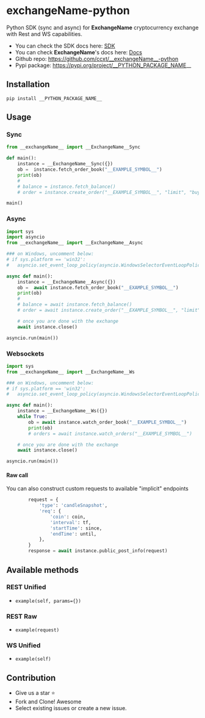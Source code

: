 # __exchangeName__-python
Python SDK (sync and async) for __ExchangeName__ cryptocurrency exchange with Rest and WS capabilities.

- You can check the SDK docs here: [SDK](https://docs.ccxt.com/#/exchanges/__exchangeName__)
- You can check __ExchangeName__'s docs here: [Docs](__LINK_TO_OFFICIAL_EXCHANGE_DOCS__)
- Github repo: https://github.com/ccxt/__exchangeName__-python
- Pypi package: https://pypi.org/project/__PYTHON_PACKAGE_NAME__


## Installation

```
pip install __PYTHON_PACKAGE_NAME__
```

## Usage

### Sync

```Python
from __exchangeName__ import __ExchangeName__Sync

def main():
    instance = __ExchangeName__Sync({})
    ob =  instance.fetch_order_book("__EXAMPLE_SYMBOL__")
    print(ob)
    #
    # balance = instance.fetch_balance()
    # order = instance.create_order("__EXAMPLE_SYMBOL__", "limit", "buy", 1, 100000)

main()
```

### Async

```Python
import sys
import asyncio
from __exchangeName__ import __ExchangeName__Async

### on Windows, uncomment below:
# if sys.platform == 'win32':
# 	asyncio.set_event_loop_policy(asyncio.WindowsSelectorEventLoopPolicy())

async def main():
    instance = __ExchangeName__Async({})
    ob =  await instance.fetch_order_book("__EXAMPLE_SYMBOL__")
    print(ob)
    #
    # balance = await instance.fetch_balance()
    # order = await instance.create_order("__EXAMPLE_SYMBOL__", "limit", "buy", 1, 100000)

    # once you are done with the exchange
    await instance.close()

asyncio.run(main())
```



### Websockets

```Python
import sys
from __exchangeName__ import __ExchangeName__Ws

### on Windows, uncomment below:
# if sys.platform == 'win32':
# 	asyncio.set_event_loop_policy(asyncio.WindowsSelectorEventLoopPolicy())

async def main():
    instance = __ExchangeName__Ws({})
    while True:
        ob = await instance.watch_order_book("__EXAMPLE_SYMBOL__")
        print(ob)
        # orders = await instance.watch_orders("__EXAMPLE_SYMBOL__")

    # once you are done with the exchange
    await instance.close()

asyncio.run(main())
```





#### Raw call

You can also construct custom requests to available "implicit" endpoints

```Python
        request = {
            'type': 'candleSnapshot',
            'req': {
                'coin': coin,
                'interval': tf,
                'startTime': since,
                'endTime': until,
            },
        }
        response = await instance.public_post_info(request)
```


## Available methods

### REST Unified

- `example(self, params={})`

### REST Raw

- `example(request)`

### WS Unified

- `example(self)`



## Contribution
- Give us a star :star:
- Fork and Clone! Awesome
- Select existing issues or create a new issue.